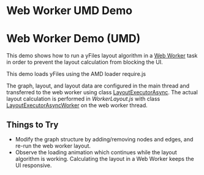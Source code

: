 <!--
 //////////////////////////////////////////////////////////////////////////////
 // @license
 // This file is part of yFiles for HTML 2.6.0.2.
 // Use is subject to license terms.
 //
 // Copyright (c) 2000-2023 by yWorks GmbH, Vor dem Kreuzberg 28,
 // 72070 Tuebingen, Germany. All rights reserved.
 //
 //////////////////////////////////////////////////////////////////////////////
-->
# Web Worker UMD Demo

# Web Worker Demo (UMD)

This demo shows how to run a yFiles layout algorithm in a [Web Worker](https://html.spec.whatwg.org/multipage/workers.html) task in order to prevent the layout calculation from blocking the UI.

This demo loads yFiles using the AMD loader require.js

The graph, layout, and layout data are configured in the main thread and transferred to the web worker using class [LayoutExecutorAsync](https://docs.yworks.com/yfileshtml/#/api/LayoutExecutorAsync). The actual layout calculation is performed in _WorkerLayout.js_ with class [LayoutExecutorAsyncWorker](https://docs.yworks.com/yfileshtml/#/api/LayoutExecutorAsyncWorker) on the web worker thread.

## Things to Try

- Modify the graph structure by adding/removing nodes and edges, and re-run the web worker layout.
- Observe the loading animation which continues while the layout algorithm is working. Calculating the layout in a Web Worker keeps the UI responsive.
